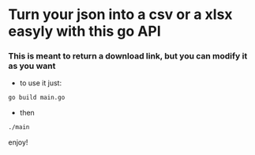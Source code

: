 # Turn your json into a csv or a xlsx easyly with this go API

### This is meant to return a download link, but you can modify it as you want

- to use it just:

```bash
go build main.go
```

- then

```bash
./main
```

enjoy!
